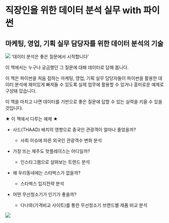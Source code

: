 # 직장인을 위한 데이터 분석 실무 with 파이썬
## 마케팅, 영업, 기획 실무 담당자를 위한 데이터 분석의 기술 

<img src = 'https://wikibook.co.kr/images/cover/s/9791158391836.jpg'>
‘데이터 분석은 좋은 질문에서 시작합니다’


이 책에서는 누구나 궁금했던 그 질문에 대해 데이터로 답해 봅니다. 


이 책은 파이썬을 처음 접하는 마케팅, 영업, 기획 실무 담당자들이 파이썬을 활용한 데이터 분석에 재미있게 빠져들 수 있도록 실제 업무에 활용할 수 있거나 흥미로운 예제로 구성돼 있습니다. 


이 책을 마치고 나면 데이터를 기반으로 좋은 질문에 답할 수 있는 실력을 키울 수 있을 것입니다.

★ 이 책에서 다루는 예제 ★

* 사드(THAAD) 배치의 영향으로 중국인 관광객이 얼마나 줄었을까?
	* 사회 이슈에 따른 외국인 관광객수 변화 분석

* 가장 뜨는 제주도 핫플레이스는 어디일까?
	* 인스타그램으로 살펴보는 트렌드 분석

* 왜 우리동네에는 스타벅스가 없을까?
	* 스타벅스 입지전략 분석

* 어떤 무선청소기가 인기가 좋을까?
	* 다나와(가격비교 사이트)를 통한 무선청소기 브랜드별 제품 비교 분석


<img src = 'https://wikibook.co.kr/images/images/playwithdata_Detail.jpg'>

